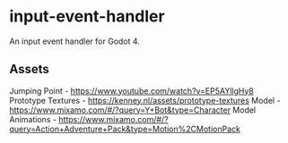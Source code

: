# input-event-handler
An input event handler for Godot 4.

## Assets
Jumping Point - https://www.youtube.com/watch?v=EP5AYllgHy8
Prototype Textures - https://kenney.nl/assets/prototype-textures
Model - https://www.mixamo.com/#/?query=Y+Bot&type=Character
Model Animations - https://www.mixamo.com/#/?query=Action+Adventure+Pack&type=Motion%2CMotionPack

